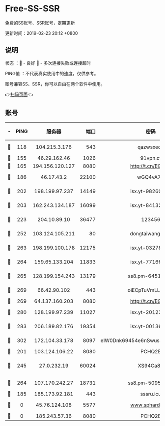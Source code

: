 # Free-SS-SSR

免费的SS账号、SSR账号，定期更新

更新时间：2019-02-23 20:12 +0800

## 说明

状态     ：🙂 - 良好 🙁 - 多次连接失败或连接超时

PING值   ：不代表真实使用中的速度，仅供参考。

账号兼容SS、SSR，你可以自由在两个软件中使用。

👉[扫码页面](https://liesauer.github.io/free-ss-ssr.github.io/)👈

## 账号

|-|PING|服务器|端口|密码|加密方式|区域|
|:----:|:----:|:-----:|-----:|:----:|:----:|:----:|
|🙂|118|104.215.3.176|543|qazwsxedc|aes-256-gcm|JP|
|🙂|155|46.29.162.46|1026|91vpn.cf|rc4-md5|RU|
|🙂|165|194.156.120.127|8080|http://t.cn/EGJIyrl|rc4-md5|RU|
|🙂|186|46.17.43.2|22100|wGQ4vA7D|aes-256-gcm|RU|
|🙂|202|198.199.97.237|14149|isx.yt-98260741|aes-256-cfb|US|
|🙂|203|162.243.134.187|16099|isx.yt-84132635|aes-256-cfb|US|
|🙂|223|204.10.89.10|36477|123456|aes-256-cfb|US|
|🙂|252|103.124.105.211|80|dongtaiwang.com|aes-256-cfb|US|
|🙂|263|198.199.100.178|12175|isx.yt-03278448|aes-256-cfb|US|
|🙂|264|159.65.133.204|11833|isx.yt-77166284|aes-256-cfb|SG|
|🙂|265|128.199.154.243|13179|ss8.pm-64511599|aes-256-cfb|SG|
|🙂|269|66.42.90.102|443|oiECpTuVmLLxk4Ts|aes-256-cfb|US|
|🙂|269|64.137.160.203|8080|http://t.cn/EGJIyrl|rc4-md5|CA|
|🙂|280|128.199.97.239|11027|isx.yt-20123297|aes-256-cfb|SG|
|🙂|283|206.189.82.176|19354|isx.yt-00136364|aes-256-cfb|SG|
|🙂|302|172.104.33.178|8097|eIW0Dnk69454e6nSwuspv9DmS201tQ0D|aes-256-cfb|SG|
|🙂|201|103.124.106.22|8080|PCHQ2E|rc4-md5|US|
|🙂|245|27.0.232.19|60024|XS94Ca8K|xchacha20-ietf-poly1305|HK|
|🙂|264|107.170.242.27|18731|ss8.pm-50950263|aes-256-cfb|US|
|🙁|185|185.173.92.181|443|sssru.icu|rc4-md5|RU|
|🙁|0|45.76.124.108|5577|www.sphard.com|aes-256-cfb|AU|
|🙁|0|185.243.57.36|8080|PCHQ2E|rc4-md5|US|
